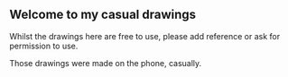 ## Welcome to my casual drawings

Whilst the drawings here are free to use, please add reference or ask for permission to use. 

Those drawings were made on the phone, casually.
